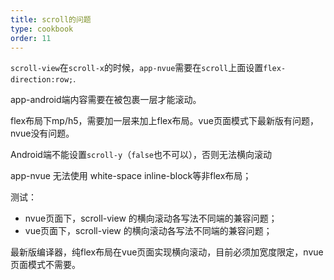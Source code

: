 ```yaml
---
title: scroll的问题
type: cookbook
order: 11
---
```


`scroll-view`在`scroll-x`的时候，`app-nvue`需要在`scroll`上面设置`flex-direction:row;`.

app-android端内容需要在被包裹一层才能滚动。

flex布局下mp/h5，需要加一层来加上flex布局。vue页面模式下最新版有问题，nvue没有问题。

Android端不能设置`scroll-y`（`false`也不可以），否则无法横向滚动

app-nvue 无法使用 white-space inline-block等非flex布局；

测试：

- nvue页面下，scroll-view 的横向滚动各写法不同端的兼容问题；
- vue页面下，scroll-view 的横向滚动各写法不同端的兼容问题；

最新版编译器，纯flex布局在vue页面实现横向滚动，目前必须加宽度限定，nvue页面模式不需要。
